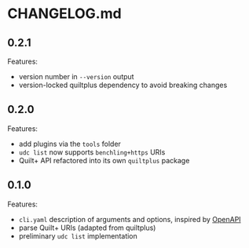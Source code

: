 # CHANGELOG.md

## 0.2.1

Features:

- version number in `--version` output
- version-locked quiltplus dependency to avoid breaking changes

## 0.2.0

Features:

- add plugins via the `tools` folder
- `udc list` now supports `benchling+https` URIs
- Quilt+ API refactored into its own `quiltplus` package

## 0.1.0

Features:

- `cli.yaml` description of arguments and options, inspired by [OpenAPI](https://swagger.io/docs/specification/data-models/data-types/)
- parse Quilt+ URIs (adapted from quiltplus)
- preliminary `udc list` implementation
